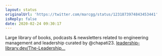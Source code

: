 ```yaml
---
layout: status
originalUrl: 'https://twitter.com/marcgg/status/1231873974843453441'
isReply: false
date: 2020-02-24 09:30:17
---
```


Large library of books, podcasts &amp; newsletters related to engineering management and leadership curated by @chapati23. [leadership-library.dev/The-Leadership…](https://leadership-library.dev/The-Leadership-Library-for-Engineers-c3a6bf9482a74fffa5b8c0e85ea5014a)
